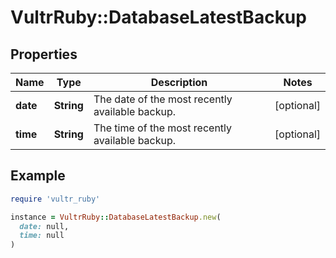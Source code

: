 # VultrRuby::DatabaseLatestBackup

## Properties

| Name | Type | Description | Notes |
| ---- | ---- | ----------- | ----- |
| **date** | **String** | The date of the most recently available backup. | [optional] |
| **time** | **String** | The time of the most recently available backup. | [optional] |

## Example

```ruby
require 'vultr_ruby'

instance = VultrRuby::DatabaseLatestBackup.new(
  date: null,
  time: null
)
```

